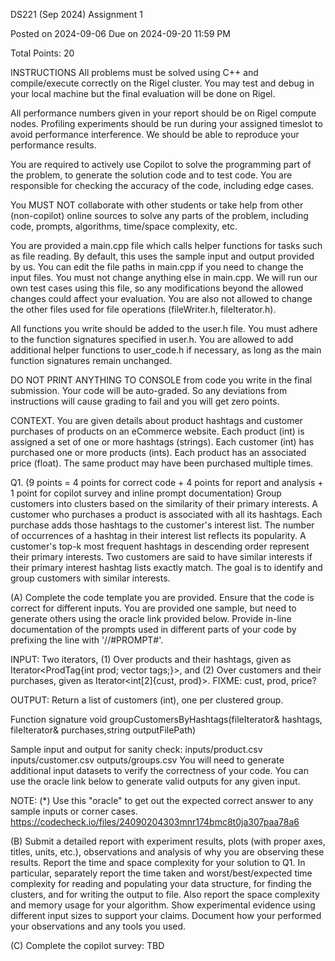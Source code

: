 DS221 (Sep 2024) Assignment 1

Posted on 2024-09-06
Due on 2024-09-20 11:59 PM

Total Points: 20

INSTRUCTIONS
All problems must be solved using C++ and compile/execute correctly on the Rigel cluster. You may test and debug in your local machine but the final evaluation will be done on Rigel.

All performance numbers given in your report should be on Rigel compute nodes. Profiling experiments should be run during your assigned timeslot to avoid performance interference. We should be able to reproduce your performance results.

You are required to actively use Copilot to solve the programming part of the problem, to generate the solution code and to test code. You are responsible for checking the accuracy of the code, including edge cases.

You MUST NOT collaborate with other students or take help from other (non-copilot) online sources to solve any parts of the problem, including code, prompts, algorithms, time/space complexity, etc.

You are provided a main.cpp file which calls helper functions for tasks such as file reading. By default, this uses the sample input and output provided by us. You can edit the file paths in main.cpp if you need to change the input files. You must not change anything else in main.cpp. We will run our own test cases using this file, so any modifications beyond the allowed changes could affect your evaluation. You are also not allowed to change the other files used for file operations (fileWriter.h, fileIterator.h).

All functions you write should be added to the user.h file. You must adhere to the function signatures specified in user.h. You are allowed to add additional helper functions to user_code.h if necessary, as long as the main function signatures remain unchanged.

DO NOT PRINT ANYTHING TO CONSOLE from code you write in the final submission. Your code will be auto-graded. So any deviations from instructions will cause grading to fail and you will get zero points.

CONTEXT. You are given details about product hashtags and customer purchases of products on an eCommerce website. Each product (int) is assigned a set of one or more hashtags (strings). Each customer (int) has purchased one or more products (ints). Each product has an associated price (float). The same product may have been purchased multiple times.

Q1. (9 points = 4 points for correct code + 4 points for report and analysis + 1 point for copilot survey and inline prompt documentation)
Group customers into clusters based on the similarity of their primary interests. A customer who purchases a product is associated with all its hashtags. Each purchase adds those hashtags to the customer's interest list. The number of occurrences of a hashtag in their interest list reflects its popularity. A customer's top-k most frequent hashtags in descending order represent their primary interests. Two customers are said to have similar interests if their primary interest hashtag lists exactly match. The goal is to identify and group customers with similar interests.

(A) Complete the code template you are provided. Ensure that the code is correct for different inputs. You are provided one sample, but need to generate others using the oracle link provided below. Provide in-line documentation of the prompts used in different parts of your code by prefixing the line with '//#PROMPT#'.

INPUT: Two iterators, (1) Over products and their hashtags, given as Iterator<ProdTag{int prod; vector tags;}>, and (2) Over customers and their purchases, given as Iterator<int[2]{cust, prod}>. FIXME: cust, prod, price?

OUTPUT: Return a list of customers (int), one per clustered group.

Function signature void groupCustomersByHashtags(fileIterator& hashtags, fileIterator& purchases,string outputFilePath)

Sample input and output for sanity check:
inputs/product.csv
inputs/customer.csv
outputs/groups.csv
You will need to generate additional input datasets to verify the correctness of your code. You can use the oracle link below to generate valid outputs for any given input.

NOTE: (*) Use this "oracle" to get out the expected correct answer to any sample inputs or corner cases. https://codecheck.io/files/24090204303mnr174bmc8t0ja307paa78a6

(B) Submit a detailed report with experiment results, plots (with proper axes, titles, units, etc.), observations and analysis of why you are observing these results. Report the time and space complexity for your solution to Q1. In particular, separately report the time taken and worst/best/expected time complexity for reading and populating your data structure, for finding the clusters, and for writing the output to file. Also report the space complexity and memory usage for your algorithm. Show experimental evidence using different input sizes to support your claims. Document how your performed your observations and any tools you used.

(C) Complete the copilot survey: TBD
